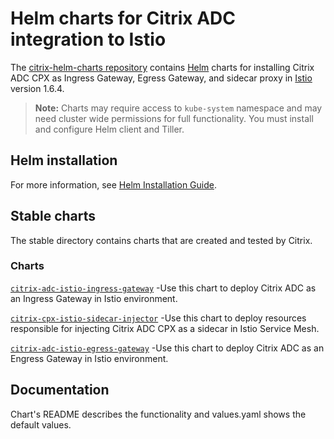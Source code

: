 # Helm charts for Citrix ADC integration to Istio

The [citrix-helm-charts repository](https://github.com/citrix/citrix-helm-charts) contains [Helm](https://helm.sh) charts for installing Citrix ADC CPX as Ingress Gateway, Egress Gateway, and sidecar proxy in [Istio](https://istio.io) version 1.6.4.


> **Note:** Charts may require access to `kube-system` namespace and may need cluster wide permissions for full functionality. You must install and configure Helm client and Tiller.

## Helm installation

For more information, see [Helm Installation Guide](https://github.com/citrix/citrix-helm-charts/blob/master/Helm_Installation_Kubernetes.md).

## Stable charts

The stable directory contains charts that are created and tested by Citrix.

### Charts

[`citrix-adc-istio-ingress-gateway`](https://github.com/citrix/citrix-helm-charts/tree/master/citrix-adc-istio-ingress-gateway) -Use this chart to deploy Citrix ADC as an Ingress Gateway in Istio environment.

[`citrix-cpx-istio-sidecar-injector`](https://github.com/citrix/citrix-helm-charts/tree/master/citrix-cpx-istio-sidecar-injector) -Use this chart to deploy resources responsible for injecting Citrix ADC CPX as a sidecar in Istio Service Mesh.

[`citrix-adc-istio-egress-gateway`](https://github.com/citrix/citrix-helm-charts/tree/master/citrix-adc-istio-egress-gateway) -Use this chart to deploy Citrix ADC as an Engress Gateway in Istio environment.

## Documentation

Chart's README describes the functionality and values.yaml shows the default values.
